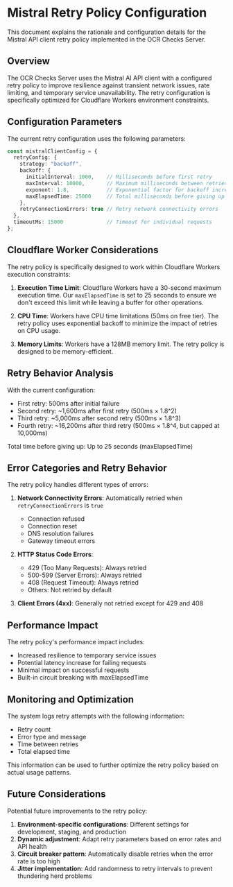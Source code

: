 # Mistral Retry Policy Configuration

This document explains the rationale and configuration details for the Mistral API client retry policy implemented in the OCR Checks Server.

## Overview

The OCR Checks Server uses the Mistral AI API client with a configured retry policy to improve resilience against transient network issues, rate limiting, and temporary service unavailability. The retry configuration is specifically optimized for Cloudflare Workers environment constraints.

## Configuration Parameters

The current retry configuration uses the following parameters:

```typescript
const mistralClientConfig = {
  retryConfig: {
    strategy: "backoff",
    backoff: {
      initialInterval: 1000,    // Milliseconds before first retry
      maxInterval: 10000,       // Maximum milliseconds between retries
      exponent: 1.8,            // Exponential factor for backoff increase
      maxElapsedTime: 25000     // Total milliseconds before giving up
    },
    retryConnectionErrors: true // Retry network connectivity errors
  },
  timeoutMs: 15000              // Timeout for individual requests
};
```

## Cloudflare Worker Considerations

The retry policy is specifically designed to work within Cloudflare Workers execution constraints:

1. **Execution Time Limit**: Cloudflare Workers have a 30-second maximum execution time. Our `maxElapsedTime` is set to 25 seconds to ensure we don't exceed this limit while leaving a buffer for other operations.

2. **CPU Time**: Workers have CPU time limitations (50ms on free tier). The retry policy uses exponential backoff to minimize the impact of retries on CPU usage.

3. **Memory Limits**: Workers have a 128MB memory limit. The retry policy is designed to be memory-efficient.

## Retry Behavior Analysis

With the current configuration:

- First retry: 500ms after initial failure
- Second retry: ~1,600ms after first retry (500ms × 1.8^2)
- Third retry: ~5,000ms after second retry (500ms × 1.8^3)
- Fourth retry: ~16,200ms after third retry (500ms × 1.8^4, but capped at 10,000ms)

Total time before giving up: Up to 25 seconds (maxElapsedTime)

## Error Categories and Retry Behavior

The retry policy handles different types of errors:

1. **Network Connectivity Errors**: Automatically retried when `retryConnectionErrors` is `true`
   - Connection refused
   - Connection reset
   - DNS resolution failures
   - Gateway timeout errors

2. **HTTP Status Code Errors**:
   - 429 (Too Many Requests): Always retried
   - 500-599 (Server Errors): Always retried
   - 408 (Request Timeout): Always retried
   - Others: Not retried by default

3. **Client Errors (4xx)**: Generally not retried except for 429 and 408

## Performance Impact

The retry policy's performance impact includes:

- Increased resilience to temporary service issues
- Potential latency increase for failing requests
- Minimal impact on successful requests
- Built-in circuit breaking with maxElapsedTime

## Monitoring and Optimization

The system logs retry attempts with the following information:

- Retry count
- Error type and message
- Time between retries
- Total elapsed time

This information can be used to further optimize the retry policy based on actual usage patterns.

## Future Considerations

Potential future improvements to the retry policy:

1. **Environment-specific configurations**: Different settings for development, staging, and production
2. **Dynamic adjustment**: Adapt retry parameters based on error rates and API health
3. **Circuit breaker pattern**: Automatically disable retries when the error rate is too high
4. **Jitter implementation**: Add randomness to retry intervals to prevent thundering herd problems